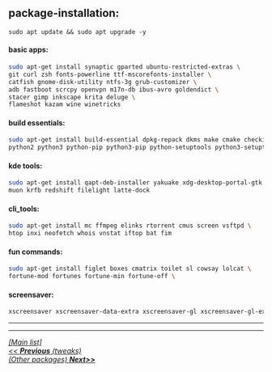 ## package-installation:

`sudo apt update && sudo apt upgrade -y`

#### basic apps:
```sh
sudo apt-get install synaptic gparted ubuntu-restricted-extras \
git curl zsh fonts-powerline ttf-mscorefonts-installer \
catfish gnome-disk-utility ntfs-3g grub-customizer \
adb fastboot scrcpy openvpn m17n-db ibus-avro goldendict \
stacer gimp inkscape krita deluge \
flameshot kazam wine winetricks
```

#### build essentials:
```sh
sudo apt-get install build-essential dpkg-repack dkms make cmake checkinstall \
python2 python3 python-pip python3-pip python-setuptools python3-setuptools python-wheel-common
```
#### kde tools:
```sh
sudo apt-get install qapt-deb-installer yakuake xdg-desktop-portal-gtk xdg-desktop-portal-kde \
muon krfb redshift filelight latte-dock
```
#### cli_tools:
```sh
sudo apt-get install mc ffmpeg elinks rtorrent cmus screen vsftpd \
htop inxi neofetch whois vnstat iftop bat fim
```
#### fun commands:
```sh
sudo apt-get install figlet boxes cmatrix toilet sl cowsay lolcat \
fortune-mod fortunes fortune-min fortune-off \
```
#### screensaver:
```sh
xscreensaver xscreensaver-data-extra xscreensaver-gl xscreensaver-gl-extra 
```
  
 
--------------------------------------------------------------------- 
--------------------------------------------------------------------- 
  [_[Main list]_](../README.md)  
[*<< __Previous__ (tweaks)*](tweaks.md)  
[*(Other packages) __Next>>__*](other-packages.md)  
